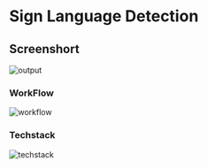 # Sign Language Detection
## Screenshort
![output](https://github.com/Anshikadubeyy/Sign_language_detection/assets/150266045/23f63205-2399-4c20-bd12-9260c5dc4eba)
### WorkFlow
![workflow](https://github.com/Anshikadubeyy/Sign_language_detection/assets/150266045/70ecded4-04af-452e-b0f4-43b42f147b13)
### Techstack
![techstack](https://github.com/Anshikadubeyy/Sign_language_detection/assets/150266045/a3e32f5c-355a-4727-aa7e-8555fe99d7fc)
